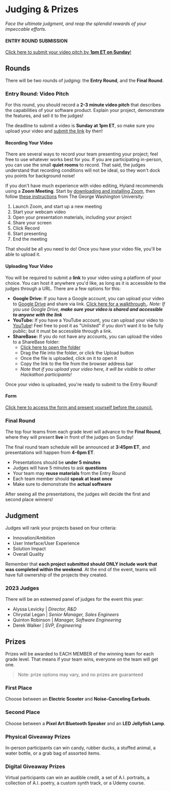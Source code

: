 # Judging & Prizes
_Face the ultimate judgment, and reap the splendid rewards of your impeccable efforts._

#### ENTRY ROUND SUBMISSION
[Click here to submit your video pitch by **1pm ET on Sunday**!](https://forms.gle/1C5tdUv1ZaMbuEbK6)

## Rounds
There will be two rounds of judging: the **Entry Round**, and the **Final Round**.

### Entry Round: Video Pitch
For this round, you should record a **2-3 minute video pitch** that describes the capabilities of your software product. Explain your project, demonstrate the features, and sell it to the judges!

The deadline to submit a video is **Sunday at 1pm ET**, so make sure you upload your video and [submit the link](https://forms.gle/1C5tdUv1ZaMbuEbK6) by then!

#### Recording Your Video
There are several ways to record your team presenting your project; feel free to use whatever works best for you. If you are participating in-person, you can use the small **quiet rooms** to record. That said, the judges understand that recording conditions will not be ideal, so they won't dock you points for background noise!

If you don't have much experience with video editing, Hyland recommends using a **Zoom Meeting**. Start by [downloading and installing Zoom](https://support.zoom.us/hc/en-us/articles/4415294177549-Downloading-the-Zoom-desktop-client-and-mobile-app), then follow [these instructions](https://instruction.gwu.edu/sites/default/files/2020-09/ZoomRecordPres.pdf) from The George Washington University:

1. Launch Zoom, and start up a new meeting
1. Start your webcam video
1. Open your presentation materials, including your project
1. Share your screen
1. Click Record
1. Start presenting
1. End the meeting

That should be all you need to do! Once you have your video file, you'll be able to upload it.

#### Uploading Your Video
You will be required to submit a **link** to your video using a platform of your choice. You can host it anywhere you'd like, as long as it is accessible to the judges through a URL. There are a few options for this:

- **Google Drive:** If you have a Google account, you can upload your video to [Google Drive](https://drive.google.com/drive/my-drive) and share via link. [Click here for a walkthrough.](https://www.businessinsider.com/guides/tech/how-to-share-a-video-on-google-drive). _Note: If you use Google Drive, **make sure your video is shared and accessible to anyone with the link**_
- **YouTube:** If you have a YouTube account, you can upload your video to [YouTube](https://www.youtube.com/)! Feel free to post it as "Unlisted" if you don't want it to be fully public; but it must be accessible through a link.
- **ShareBase:** If you do not have any accounts, you can upload the video to a ShareBase folder:
  - [Click here to open the folder](https://app.sharebase.com/#/folder/1656143/share/3-AxI6WesCYhcQE2cM8eSkwpv8GwI)
  - Drag the file into the folder, or click the Upload button
  - Once the file is uploaded, click on it to open it
  - Copy the link to the file from the browser address bar
  - _Note that if you upload your video here, it will be visible to other Hackathon participants!_

Once your video is uploaded, you're ready to submit to the Entry Round!

#### Form
[Click here to access the form and present yourself before the council.](https://forms.gle/1C5tdUv1ZaMbuEbK6)

### Final Round
The top four teams from each grade level will advance to the **Final Round**, where they will present **live** in front of the judges on Sunday!

The final round team schedule will be announced at **3:45pm ET**, and presentations will happen from **4-6pm ET**.

- Presentations should be **under 5 minutes**
- Judges will have 5 minutes to ask **questions**
- Your team may **reuse materials** from the Entry Round
- Each team member should **speak at least once**
- Make sure to demonstrate the **actual software**

After seeing all the presentations, the judges will decide the first and second place winners!

## Judgment
Judges will rank your projects based on four criteria:

- Innovation/Ambition
- User Interface/User Experience
- Solution Impact
- Overall Quality

Remember that **each project submitted should ONLY include work that was completed within the weekend**. At the end of the event, teams will have full ownership of the projects they created.

### 2023 Judges
There will be an esteemed panel of judges for the event this year:

- Alyssa Levicky | _Director, R&D_
- Chrystal Legan | _Senior Manager, Sales Engineers_
- Quinton Robinson | _Manager, Software Engineering_
- Derek Walker | _SVP, Engineering_

## Prizes
Prizes will be awarded to EACH MEMBER of the winning team for each grade level. That means if your team wins, everyone on the team will get one.

>Note: prize options may vary, and no prizes are guaranteed

### First Place
Choose between an **Electric Scooter** and **Noise-Canceling Earbuds**.

### Second Place
Choose between a **Pixel Art Bluetooth Speaker** and an **LED Jellyfish Lamp**.

### Physical Giveaway Prizes
In-person participants can win candy, rubber ducks, a stuffed animal, a water bottle, or a grab bag of assorted items.

### Digital Giveaway Prizes
Virtual participants can win an audible credit, a set of A.I. portraits, a collection of A.I. poetry, a custom synth track, or a Udemy course.
